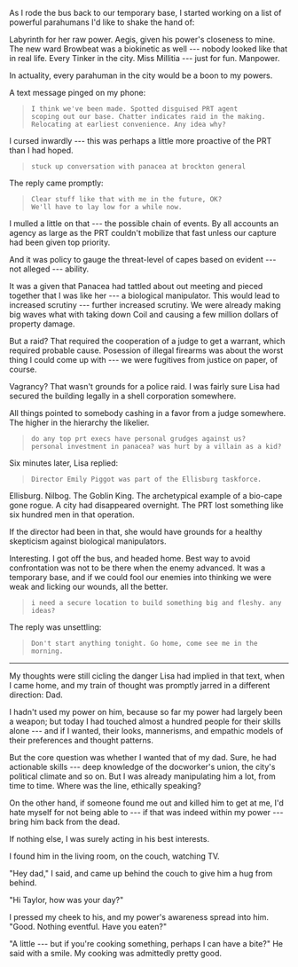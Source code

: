 As I rode the bus back to our temporary base, I started working on a list of powerful
parahumans I'd like to shake the hand of:

Labyrinth for her raw power. Aegis, given his power's closeness to mine. The new ward
Browbeat was a biokinetic as well --- nobody looked like that in real life. Every Tinker
in the city. Miss Millitia --- just for fun. Manpower.

In actuality, every parahuman in the city would be a boon to my powers.

A text message pinged on my phone:

> ~~~
> I think we've been made. Spotted disguised PRT agent 
> scoping out our base. Chatter indicates raid in the making.
> Relocating at earliest convenience. Any idea why?
> ~~~

I cursed inwardly --- this was perhaps a little more proactive of the PRT than I had hoped.

> ~~~
> stuck up conversation with panacea at brockton general
> ~~~

The reply came promptly:

> ~~~
> Clear stuff like that with me in the future, OK?
> We'll have to lay low for a while now.
> ~~~

I mulled a little on that --- the possible chain of events. By all accounts an agency as large
as the PRT couldn't mobilize that fast unless our capture had been given top priority.

And it was policy to gauge the threat-level of capes based on evident --- not alleged --- ability.

It was a given that Panacea had tattled about out meeting and pieced together that I was like
her --- a biological manipulator. This would lead to increased scrutiny --- further increased
scrutiny. We were already making big waves what with taking down Coil and causing a few
million dollars of property damage.

But a raid? That required the cooperation of a judge to get a warrant, which required probable
cause. Posession of illegal firearms was about the worst thing I could come up with --- we were
fugitives from justice on paper, of course.

Vagrancy? That wasn't grounds for a police raid. I was fairly sure Lisa had secured the building
legally in a shell corporation somewhere.

All things pointed to somebody cashing in a favor from a judge somewhere. The higher in the 
hierarchy the likelier.

> ~~~
> do any top prt execs have personal grudges against us?
> personal investment in panacea? was hurt by a villain as a kid?
> ~~~

Six minutes later, Lisa replied:

> ~~~
> Director Emily Piggot was part of the Ellisburg taskforce.
> ~~~

Ellisburg. Nilbog. The Goblin King. The archetypical example of a bio-cape gone rogue. A city
had disappeared overnight. The PRT lost something like six hundred men in that operation.

If the director had been in that, she would have grounds for a healthy skepticism against
biological manipulators.

Interesting. I got off the bus, and headed home. Best way to avoid confrontation was not
to be there when the enemy advanced. It was a temporary base, and if we could fool our enemies into
thinking we were weak and licking our wounds, all the better.

> ~~~
> i need a secure location to build something big and fleshy. any ideas?
> ~~~

The reply was unsettling:

> ~~~
> Don't start anything tonight. Go home, come see me in the morning.
> ~~~

----

My thoughts were still cicling the danger Lisa had implied in that text, when I came
home, and my train of thought was promptly jarred in a different direction: Dad.

I hadn't used my power on him, because so far my power had largely been a weapon; but today
I had touched almost a hundred people for their skills alone --- and if I wanted, their looks,
mannerisms, and empathic models of their preferences and thought patterns.

But the core question was whether I wanted that of my dad. Sure, he had actionable skills ---
deep knowledge of the docworker's union, the city's political climate and so on. But I was already
manipulating him a lot, from time to time. Where was the line, ethically speaking?

On the other hand, if someone found me out and killed him to get at me, I'd hate myself for not being
able to --- if that was indeed within my power --- bring him back from the dead.

If nothing else, I was surely acting in his best interests.

I found him in the living room, on the couch, watching TV.

"Hey dad," I said, and came up behind the couch to give him a hug from behind.

"Hi Taylor, how was your day?"

I pressed my cheek to his, and my power's awareness spread into him.
"Good. Nothing eventful. Have you eaten?"

"A little --- but if you're cooking something, perhaps I can have a bite?" He said with a smile.
My cooking was admittedly pretty good.
